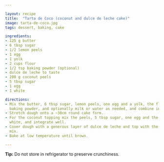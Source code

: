 ```yaml
---

layout: recipe
title:  "Tarta de Coco (coconut and dulce de leche cake)"
image: tarta-de-coco.jpg
tags: dessert, baking, cake

ingredients:
- 125 g butter
- 6 tbsp sugar
- 1/2 lemon peels
- 1 egg
- 1 yolk
- 2 cups flour
- 1/2 tsp baking powder (optional)
- dulce de leche to taste
- 200 g coconut peels
- 5 tbsp sugar
- 1 egg
- 1 white

directions:
- Mix the butter, 6 tbsp sugar, lemon peels, one egg and a yolk, the flour, the
  baking powder, and optionally milk or water as needed, and combine into dough.
- Stretch dough onto a ~30cm round cake form.
- For the coconut topping mix the peels, 5 tbsp sugar, one egg and the remaining
  white, and integrate well.
- Cover dough with a generous layer of dulce de leche and top with the coconut
  mix.
- Bake at low temperature until brown.

---
```


**Tip:** Do not store in refrigerator to preserve crunchiness.
